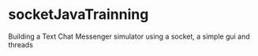 # socketJavaTrainning
Building a Text Chat Messenger simulator using a socket, a simple gui and threads
